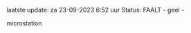 laatste update: 
za 23-09-2023  6:52   uur 
Status: FAALT - geel - 
<div class="service Y">microstation</div>